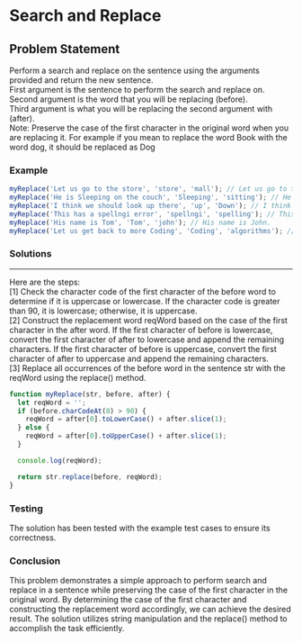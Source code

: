 # Search and Replace

## Problem Statement <br>

Perform a search and replace on the sentence using the arguments provided and return the new sentence.
<br>
First argument is the sentence to perform the search and replace on.
<br>
Second argument is the word that you will be replacing (before).
<br>
Third argument is what you will be replacing the second argument with (after).
<br>
Note: Preserve the case of the first character in the original word when you are replacing it. For example if you mean to replace the word Book with the word dog, it should be replaced as Dog

### Example

```js
myReplace('Let us go to the store', 'store', 'mall'); // Let us go to the mall.
myReplace('He is Sleeping on the couch', 'Sleeping', 'sitting'); // He is Sitting on the couch.
myReplace('I think we should look up there', 'up', 'Down'); // I think we should look down there.
myReplace('This has a spellngi error', 'spellngi', 'spelling'); // This has a spelling error.
myReplace('His name is Tom', 'Tom', 'john'); // His name is John.
myReplace('Let us get back to more Coding', 'Coding', 'algorithms'); // Let us get back to more Algorithms
```

### Solutions <br>

<hr>
Here are the steps:
<br>
[1] Check the character code of the first character of the before word to determine if it is uppercase or lowercase. If the character code is greater than 90, it is lowercase; otherwise, it is uppercase.
<br>
[2] Construct the replacement word reqWord based on the case of the first character in the after word. If the first character of before is lowercase, convert the first character of after to lowercase and append the remaining characters. If the first character of before is uppercase, convert the first character of after to uppercase and append the remaining characters.
<br>
[3] Replace all occurrences of the before word in the sentence str with the reqWord using the replace() method.

```js
function myReplace(str, before, after) {
  let reqWord = '';
  if (before.charCodeAt(0) > 90) {
    reqWord = after[0].toLowerCase() + after.slice(1);
  } else {
    reqWord = after[0].toUpperCase() + after.slice(1);
  }

  console.log(reqWord);

  return str.replace(before, reqWord);
}
```

### Testing <br>

The solution has been tested with the example test cases to ensure its correctness.

### Conclusion <br>

This problem demonstrates a simple approach to perform search and replace in a sentence while preserving the case of the first character in the original word. By determining the case of the first character and constructing the replacement word accordingly, we can achieve the desired result. The solution utilizes string manipulation and the replace() method to accomplish the task efficiently.
